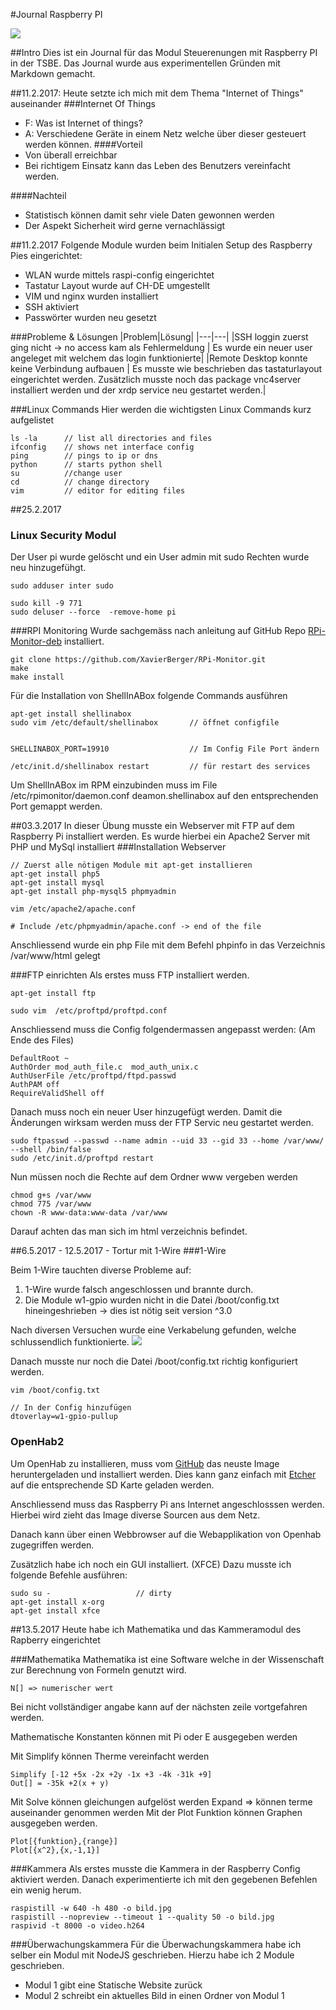 #Journal Raspberry PI

![](pic/header.png?raw=true)


##Intro
Dies ist ein Journal für das Modul Steuerenungen mit Raspberry PI in der TSBE.
Das Journal wurde aus experimentellen Gründen mit Markdown gemacht.


##11.2.2017:
Heute setzte ich mich mit dem Thema "Internet of Things" auseinander
###Internet Of Things
- F: Was ist Internet of things?
- A: Verschiedene Geräte in einem Netz welche über dieser gesteuert werden können.
####Vorteil
- Von überall erreichbar
- Bei richtigem Einsatz kann das Leben des Benutzers vereinfacht werden.

####Nachteil
- Statistisch können damit sehr viele Daten gewonnen werden
- Der Aspekt Sicherheit wird gerne vernachlässigt

##11.2.2017
Folgende Module wurden beim Initialen Setup des Raspberry Pies eingerichtet:
- WLAN wurde mittels raspi-config eingerichtet
- Tastatur Layout wurde auf CH-DE umgestellt
- VIM und nginx wurden installiert
- SSH aktiviert
- Passwörter wurden neu gesetzt

###Probleme & Lösungen
|Problem|Lösung|
|---|---|
|SSH loggin zuerst ging nicht -> no access kam als Fehlermeldung | Es wurde ein neuer user angeleget mit welchem das login funktionierte|
|Remote Desktop konnte keine Verbindung aufbauen | Es musste wie beschrieben das tastaturlayout eingerichtet werden. Zusätzlich musste noch das package vnc4server installiert werden und der xrdp service neu gestartet werden.|


###Linux Commands
Hier werden die wichtigsten Linux Commands kurz aufgelistet

    ls -la      // list all directories and files
    ifconfig    // shows net interface config
    ping        // pings to ip or dns
    python      // starts python shell
    su          //change user
    cd          // change directory
    vim         // editor for editing files


##25.2.2017

### Linux Security Modul
Der User pi wurde gelöscht und ein User admin mit sudo Rechten wurde neu hinzugefühgt.

    sudo adduser inter sudo
    
    sudo kill -9 771
    sudo deluser --force  -remove-home pi


###RPI Monitoring
Wurde sachgemäss nach anleitung auf GitHub Repo
[RPi-Monitor-deb](https://github.com/XavierBerger/RPi-Monitor-deb) installiert.

    git clone https://github.com/XavierBerger/RPi-Monitor.git
    make 
    make install

Für die Installation von ShellInABox folgende Commands ausführen

    apt-get install shellinabox
    sudo vim /etc/default/shellinabox       // öffnet configfile

    
    SHELLINABOX_PORT=19910                  // Im Config File Port ändern

    /etc/init.d/shellinabox restart         // für restart des services


Um ShellInABox im RPM einzubinden muss im File /etc/rpimonitor/daemon.conf 
deamon.shellinabox auf den entsprechenden Port gemappt werden.

##03.3.2017
In dieser Übung musste ein Webserver mit FTP auf dem Raspberry Pi installiert werden.
Es wurde hierbei ein Apache2 Server mit PHP und MySql installiert
###Installation Webserver 

	
	// Zuerst alle nötigen Module mit apt-get installieren
	apt-get install php5
	apt-get install mysql
	apt-get install php-mysql5 phpmyadmin

	vim /etc/apache2/apache.conf
	
	# Include /etc/phpmyadmin/apache.conf -> end of the file

Anschliessend wurde ein php File mit dem Befehl 
phpinfo in das Verzeichnis /var/www/html gelegt

###FTP einrichten
Als erstes muss FTP installiert werden. 

    apt-get install ftp
    
    sudo vim  /etc/proftpd/proftpd.conf
    
Anschliessend muss die Config folgendermassen angepasst werden: (Am Ende des Files)

    DefaultRoot ~
    AuthOrder mod_auth_file.c  mod_auth_unix.c
    AuthUserFile /etc/proftpd/ftpd.passwd
    AuthPAM off
    RequireValidShell off

Danach muss noch ein neuer User hinzugefügt werden. Damit die Änderungen wirksam werden muss der FTP Servic neu 
gestartet werden.

    sudo ftpasswd --passwd --name admin --uid 33 --gid 33 --home /var/www/ --shell /bin/false
    sudo /etc/init.d/proftpd restart 

Nun müssen noch die Rechte auf dem Ordner www vergeben werden

    chmod g+s /var/www
    chmod 775 /var/www
    chown -R www-data:www-data /var/www

Darauf achten das man sich im html verzeichnis befindet. 

##6.5.2017 - 12.5.2017 - Tortur mit 1-Wire
###1-Wire

Beim 1-Wire tauchten diverse Probleme auf:
1) 1-Wire wurde falsch angeschlossen und brannte durch.
2) Die Module w1-gpio wurden nicht in die Datei /boot/config.txt hineingeshrieben -> dies ist nötig seit version ^3.0

Nach diversen Versuchen wurde eine Verkabelung gefunden, welche schlussendlich funktionierte.
![](pic/one-wire.jpeg)

Danach musste nur noch die Datei /boot/config.txt richtig konfiguriert werden.

    vim /boot/config.txt
    
    // In der Config hinzufügen
    dtoverlay=w1-gpio-pullup
    
### OpenHab2
Um OpenHab zu installieren, muss vom [GitHub](https://github.com/openhab/openhabian/releases) das neuste Image 
heruntergeladen und installiert werden. Dies kann ganz einfach mit [Etcher](https://etcher.io/) 
auf die entsprechende SD Karte geladen werden.

Anschliessend muss das Raspberry Pi ans Internet angeschlosssen werden. Hierbei wird zieht das Image 
diverse Sourcen aus dem Netz.

Danach kann über einen Webbrowser auf die Webapplikation von Openhab zugegriffen werden. 

Zusätzlich habe ich noch ein GUI installiert. (XFCE)
Dazu musste ich folgende Befehle ausführen:

    sudo su -                   // dirty
    apt-get install x-org
    apt-get install xfce


##13.5.2017
Heute habe ich Mathematika und das Kammeramodul des Rapberry eingerichtet

###Mathematika
Mathematika ist eine Software welche in der Wissenschaft zur Berechnung von Formeln genutzt wird.


    N[] => numerischer wert 

Bei nicht vollständiger angabe kann auf der nächsten zeile vortgefahren werden.

Mathematische Konstanten können mit Pi oder E ausgegeben werden


Mit Simplify können Therme vereinfacht werden

    Simplify [-12 +5x -2x +2y -1x +3 -4k -31k +9]
    Out[] = -35k +2(x + y)

Mit Solve können gleichungen aufgelöst werden
Expand  => können terme auseinander genommen werden
Mit der Plot Funktion können Graphen ausgegeben werden.

    Plot[{funktion},{range}]
    Plot[{x^2},{x,-1,1}]

###Kammera
Als erstes musste die Kammera in der Raspberry Config aktiviert werden.
Danach experimentierte ich mit den gegebenen Befehlen ein wenig herum.

    raspistill -w 640 -h 480 -o bild.jpg
    raspistill --nopreview --timeout 1 --quality 50 -o bild.jpg
    raspivid -t 8000 -o video.h264
    
###Überwachungskammera
Für die Überwachungskammera habe ich selber ein Modul mit NodeJS geschrieben.
Hierzu habe ich 2 Module geschrieben.
- Modul 1 gibt eine Statische Website zurück
- Modul 2 schreibt ein aktuelles Bild in einen Ordner von Modul 1


